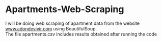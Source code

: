 # Apartments-Web-Scraping
I will be doing web scraping of apartment data from the website www.adondevivir.com using BeautifulSoup.  
The file apartments.csv includes results obtained after running the code
